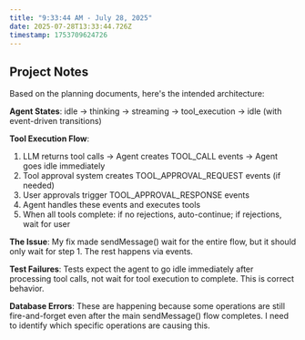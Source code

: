 ```yaml
---
title: "9:33:44 AM - July 28, 2025"
date: 2025-07-28T13:33:44.726Z
timestamp: 1753709624726
---
```


## Project Notes

Based on the planning documents, here's the intended architecture:

**Agent States**: idle → thinking → streaming → tool_execution → idle (with event-driven transitions)

**Tool Execution Flow**:
1. LLM returns tool calls → Agent creates TOOL_CALL events → Agent goes idle immediately
2. Tool approval system creates TOOL_APPROVAL_REQUEST events (if needed)
3. User approvals trigger TOOL_APPROVAL_RESPONSE events
4. Agent handles these events and executes tools
5. When all tools complete: if no rejections, auto-continue; if rejections, wait for user

**The Issue**: My fix made sendMessage() wait for the entire flow, but it should only wait for step 1. The rest happens via events.

**Test Failures**: Tests expect the agent to go idle immediately after processing tool calls, not wait for tool execution to complete. This is correct behavior.

**Database Errors**: These are happening because some operations are still fire-and-forget even after the main sendMessage() flow completes. I need to identify which specific operations are causing this.
